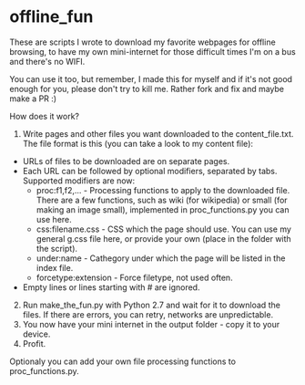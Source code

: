 # offline_fun
These are scripts I wrote to download my favorite webpages for offline browsing, to have my own mini-internet for those difficult times I'm on a bus and there's no WIFI.

You can use it too, but remember, I made this for myself and if it's not good enough for you, please don't try to kill me. Rather fork and fix and maybe make a PR :)

How does it work?

1. Write pages and other files you want downloaded to the content_file.txt. The file format is this (you can take a look to my content file):
  - URLs of files to be downloaded are on separate pages.
  - Each URL can be followed by optional modifiers, separated by tabs. Supported modifiers are now:
    - proc:f1,f2,... - Processing functions to apply to the downloaded file. There are a few functions, such as wiki (for wikipedia) or small (for making an image small), implemented in proc_functions.py you can use here.
    - css:filename.css - CSS which the page should use. You can use my general g.css file here, or provide your own (place in the folder with the script).
    - under:name - Cathegory under which the page will be listed in the index file.
    - forcetype:extension - Force filetype, not used often.
  - Empty lines or lines starting with # are ignored.
2. Run make_the_fun.py with Python 2.7 and wait for it to download the files. If there are errors, you can retry, networks are unpredictable.
3. You now have your mini internet in the output folder - copy it to your device.
4. Profit.

Optionaly you can add your own file processing functions to proc_functions.py.
